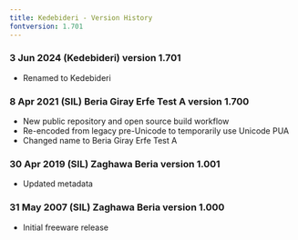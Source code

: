 ```yaml
---
title: Kedebideri - Version History
fontversion: 1.701
---
```


### 3 Jun 2024 (Kedebideri) version 1.701
- Renamed to Kedebideri

### 8 Apr 2021 (SIL) Beria Giray Erfe Test A version 1.700
- New public repository and open source build workflow
- Re-encoded from legacy pre-Unicode to temporarily use Unicode PUA
- Changed name to Beria Giray Erfe Test A

### 30 Apr 2019 (SIL) Zaghawa Beria version 1.001
- Updated metadata

### 31 May 2007 (SIL) Zaghawa Beria version 1.000
- Initial freeware release